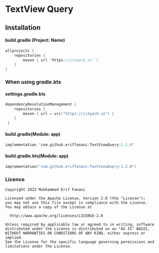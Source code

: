# TextView Query

## Installation
#### build.gradle (Project: Name)
```kotlin
allprojects {
    repositories {
        maven { url 'https://jitpack.io' }
    }
}
```

### When using gradle.kts
#### settings.gradle.kts
```kotlin
dependencyResolutionManagement {
    repositories {
        maven { url = uri("https://jitpack.io") }
    }
 }
```

#### build.gradle(Module: app)
```kotlin
implementation 'com.github.eriffanani:TextViewQuery:1.2.0'
```
#### build.gradle.kts(Module: app)
```kotlin
implementation("com.github.eriffanani:TextViewQuery:1.2.0")
```

### Licence
```license
Copyright 2023 Mukhammad Erif Fanani

Licensed under the Apache License, Version 2.0 (the "License");
you may not use this file except in compliance with the License.
You may obtain a copy of the License at

  http://www.apache.org/licenses/LICENSE-2.0

Unless required by applicable law or agreed to in writing, software
distributed under the License is distributed on an "AS IS" BASIS,
WITHOUT WARRANTIES OR CONDITIONS OF ANY KIND, either express or implied.
See the License for the specific language governing permissions and
limitations under the License.
```
